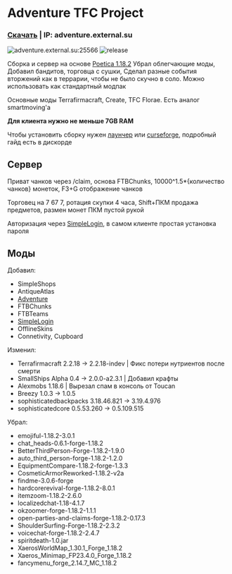 # Adventure TFC Project
### [Скачать](https://github.com/ExtevaXT/Adventure-TFC/releases/latest/) | IP: adventure.external.su
![adventure.external.su:25566](https://img.shields.io/endpoint?url=https%3A%2F%2Fminecraft-server-status-badge.vercel.app%2Fapi%2Fserver%2Fadventure.external.su%3Fport%3D25566)
![release](https://shields.io/github/v/release/ExtevaXT/Adventure-TFC)

Сборка и сервер на основе [Poetica 1.18.2](https://www.curseforge.com/minecraft/modpacks/poetica)
Убрал облегчающие моды,
Добавил бандитов, торговца с сушки,
Сделал разные события вторжений как в террарии, чтобы не было скучно в соло.
Можно использовать как стандартный модпак

Основные моды Terrafirmacraft, Create, TFC Florae. Есть аналог smartmoving'а

**Для клиента нужно не меньше 7GB RAM**

Чтобы установить сборку нужен [лаунчер](https://tlaun.ch) или [curseforge](https://www.curseforge.com/download/app), подробный гайд есть в дискорде

## Сервер

Приват чанков через /claim, основа FTBChunks, 10000^1.5*{количество чанков} монеток, F3+G отображение чанков

Торговец на 7 67 7, ротация скупки 4 часа, Shift+ПКМ продажа предметов, размен монет ПКМ пустой рукой

Авторизация через [SimpleLogin](https://www.curseforge.com/minecraft/mc-mods/simple-login), в самом клиенте простая установка пароля

## Моды

Добавил:
- SimpleShops
- AntiqueAtlas
- [Adventure](https://github.com/ExtevaXT/Adventure)
- FTBChunks
- FTBTeams
- [SimpleLogin](https://www.curseforge.com/minecraft/mc-mods/simple-login)
- OfflineSkins
- Connetivity, Cupboard

Изменил:
- Terrafirmacraft 2.2.18 -> 2.2.18-indev | Фикс потери нутриентов после смерти
- SmallShips Alpha 0.4 -> 2.0.0-a2.3.1 | Добавил крафты
- Alexmobs 1.18.6 | Вырезал спам в консоль от Toucan
- Breezy 1.0.3 -> 1.0.5
- sophisticatedbackpacks 3.18.46.821 -> 3.19.4.976
- sophisticatedcore 0.5.53.260 -> 0.5.109.515

Убрал:
- emojiful-1.18.2-3.0.1
- chat_heads-0.6.1-forge-1.18.2
- BetterThirdPerson-Forge-1.18.2-1.9.0
- auto_third_person-forge-1.18.2-1.2.0
- EquipmentCompare-1.18.2-forge-1.3.3
- CosmeticArmorReworked-1.18.2-v2a
- findme-3.0.6-forge
- hardcorerevival-forge-1.18.2-8.0.1
- itemzoom-1.18.2-2.6.0
- localizedchat-1.18-4.1.7
- okzoomer-forge-1.18.2-1.1.1
- open-parties-and-claims-forge-1.18.2-0.17.3
- ShoulderSurfing-Forge-1.18.2-2.3.2
- voicechat-forge-1.18.2-2.4.7
- spiritdeath-1.0.jar
- XaerosWorldMap_1.30.1_Forge_1.18.2
- Xaeros_Minimap_FP23.4.0_Forge_1.18.2
- fancymenu_forge_2.14.7_MC_1.18.2


